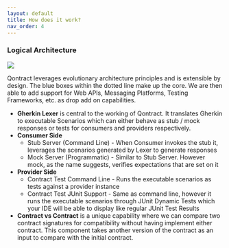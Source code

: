 ```yaml
---
layout: default
title: How does it work?
nav_order: 4
---
```

### Logical Architecture

![](/images/logical_architecture.jpg)

Qontract leverages evolutionary architecture principles and is extensible by design. The blue boxes within the dotted line make up the core.
We are then able to add support for Web APIs, Messaging Platforms, Testing Frameworks, etc. as drop add on capabilities.

* **Gherkin Lexer** is central to the working of Qontract. It translates Gherkin to executable Scenarios which can either behave as stub / mock responses or tests for consumers and providers respectively.
* **Consumer Side**
  * Stub Server (Command Line) - When Consumer invokes the stub it, leverages the scenarios generated by Lexer to generate responses
  * Mock Server (Programmatic) - Similar to Stub Server. However mock, as the name suggests, verifies expectations that are set on it
* **Provider Side**
  * Contract Test Command Line - Runs the executable scenarios as tests against a provider instance
  * Contract Test JUnit Support - Same as command line, however it runs the executable scenarios through JUnit Dynamic Tests which your IDE will be able to display like regular JUnit Test Results
* **Contract vs Contract** is a unique capability where we can compare two contract signatures for compatibility without having implement either contract. This component takes another version of the contract as an input to compare with the initial contract.

